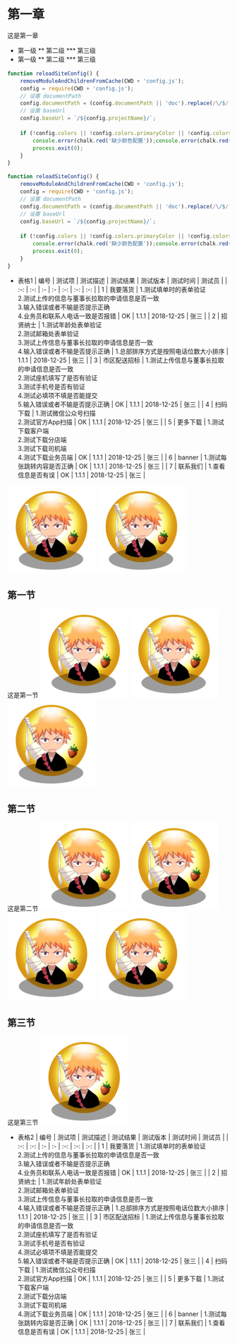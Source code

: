 # 第一章
这是第一章
* 第一级
** 第二级
*** 第三级
* 第一级
** 第二级
*** 第三级

```js
function reloadSiteConfig() {
    removeModuleAndChildrenFromCache(CWD + 'config.js');
    config = require(CWD + 'config.js');
    // 设置 documentPath
    config.documentPath = (config.documentPath || 'doc').replace(/\/$/, '');
    // 设置 baseUrl
    config.baseUrl = `/${config.projectName}/`;

    if (!config.colors || !config.colors.primaryColor || !config.colors.secondaryColor) {
        console.error(chalk.red('缺少颜色配置'));console.error(chalk.red('缺少颜色配置'));console.error(chalk.red('缺少颜色配置'));console.error(chalk.red('缺少颜色配置'));console.error(chalk.red('缺少颜色配置'));console.error(chalk.red('缺少颜色配置'));
        process.exit(0);
    }
}
```

```js
function reloadSiteConfig() {
    removeModuleAndChildrenFromCache(CWD + 'config.js');
    config = require(CWD + 'config.js');
    // 设置 documentPath
    config.documentPath = (config.documentPath || 'doc').replace(/\/$/, '');
    // 设置 baseUrl
    config.baseUrl = `/${config.projectName}/`;

    if (!config.colors || !config.colors.primaryColor || !config.colors.secondaryColor) {
        console.error(chalk.red('缺少颜色配置'));console.error(chalk.red('缺少颜色配置'));console.error(chalk.red('缺少颜色配置'));console.error(chalk.red('缺少颜色配置'));console.error(chalk.red('缺少颜色配置'));console.error(chalk.red('缺少颜色配置'));
        process.exit(0);
    }
}
```

* 表格1
| 编号 | 测试项 | 测试描述 | 测试结果 | 测试版本 | 测试时间 | 测试员 |
| :-: | :-: | :- | :- | :-: | :-: | :-: |
| 1 | 我要落货 | 1.测试填单时的表单验证<br>2.测试上传的信息与董事长拉取的申请信息是否一致<br>3.输入错误或者不输是否提示正确<br>4.业务员和联系人电话一致是否报错 | OK | 1.1.1 | 2018-12-25 | 张三 |
| 2 | 招贤纳士 | 1.测试年龄处表单验证<br>2.测试邮箱处表单验证<br>3.测试上传信息与董事长拉取的申请信息是否一致<br>4.输入错误或者不输是否提示正确 | 1.总部排序方式是按照电话位数大小排序 | 1.1.1 | 2018-12-25 | 张三 |
| 3 | 市区配送招标 | 1.测试上传信息与董事长拉取的申请信息是否一致<br>2.测试座机填写了是否有验证<br>3.测试手机号是否有验证<br>4.测试必填项不填是否能提交<br>5.输入错误或者不输是否提示正确 | OK | 1.1.1 | 2018-12-25 | 张三 |
| 4 | 扫码下载 | 1.测试微信公众号扫描<br>2.测试官方App扫描 | OK | 1.1.1 | 2018-12-25 | 张三 |
| 5 | 更多下载 | 1.测试下载客户端<br>2.测试下载分店端<br>3.测试下载司机端<br>4.测试下载业务员端 | OK | 1.1.1 | 2018-12-25 | 张三 |
| 6 | banner | 1.测试每张跳转内容是否正确 | OK | 1.1.1 | 2018-12-25 | 张三 |
| 7 | 联系我们 | 1.查看信息是否有误 | OK | 1.1.1 | 2018-12-25 | 张三 |


![第一章图片1](img/head.jpg) ![第一章图片2](img/head.jpg)

## 第一节
这是第一节
![第一节图片1](img/head.jpg) ![第一节图片2](img/head.jpg) ![第一节图片3](img/head.jpg)

## 第二节
这是第二节
![第二节图片1](img/head.jpg) ![第二节图片2](img/head.jpg) ![第二节图片3](img/head.jpg) ![第二节图片4](img/head.jpg)

## 第三节
这是第三节
![第三节图片](img/head.jpg)

* 表格2
| 编号 | 测试项 | 测试描述 | 测试结果 | 测试版本 | 测试时间 | 测试员 |
| :-: | :-: | :- | :- | :-: | :-: | :-: |
| 1 | 我要落货 | 1.测试填单时的表单验证<br>2.测试上传的信息与董事长拉取的申请信息是否一致<br>3.输入错误或者不输是否提示正确<br>4.业务员和联系人电话一致是否报错 | OK | 1.1.1 | 2018-12-25 | 张三 |
| 2 | 招贤纳士 | 1.测试年龄处表单验证<br>2.测试邮箱处表单验证<br>3.测试上传信息与董事长拉取的申请信息是否一致<br>4.输入错误或者不输是否提示正确 | 1.总部排序方式是按照电话位数大小排序 | 1.1.1 | 2018-12-25 | 张三 |
| 3 | 市区配送招标 | 1.测试上传信息与董事长拉取的申请信息是否一致<br>2.测试座机填写了是否有验证<br>3.测试手机号是否有验证<br>4.测试必填项不填是否能提交<br>5.输入错误或者不输是否提示正确 | OK | 1.1.1 | 2018-12-25 | 张三 |
| 4 | 扫码下载 | 1.测试微信公众号扫描<br>2.测试官方App扫描 | OK | 1.1.1 | 2018-12-25 | 张三 |
| 5 | 更多下载 | 1.测试下载客户端<br>2.测试下载分店端<br>3.测试下载司机端<br>4.测试下载业务员端 | OK | 1.1.1 | 2018-12-25 | 张三 |
| 6 | banner | 1.测试每张跳转内容是否正确 | OK | 1.1.1 | 2018-12-25 | 张三 |
| 7 | 联系我们 | 1.查看信息是否有误 | OK | 1.1.1 | 2018-12-25 | 张三 |
